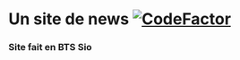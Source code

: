 # Un site de news [![CodeFactor](https://www.codefactor.io/repository/github/sigmanificient/js_news/badge)](https://www.codefactor.io/repository/github/sigmanificient/js_news)
### Site fait en BTS Sio
